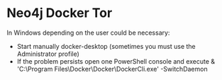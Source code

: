 # Neo4j Docker Tor

In Windows depending on the user could be necessary:
* Start manually docker-desktop (sometimes you must use the Administrator profile)
* If the problem persists open one PowerShell console and execute & 'C:\Program Files\Docker\Docker\DockerCli.exe' -SwitchDaemon

